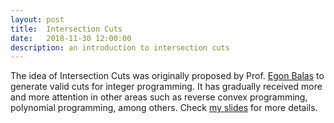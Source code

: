 ```yaml
---
layout: post
title:  Intersection Cuts
date:   2018-11-30 12:00:00
description: an introduction to intersection cuts
---
```


The idea of Intersection Cuts was originally proposed by Prof. <a href="https://en.wikipedia.org/wiki/Egon_Balas" target="_blank">Egon Balas</a>  to generate valid cuts for integer programming. It has gradually received more and more attention in other areas such as reverse convex programming, polynomial programming, among others. Check <a href="/assets/pdf/PSE_Seminar_Akang_Wang_2018_11_30.pdf" target="_blank">my slides</a> for more details.